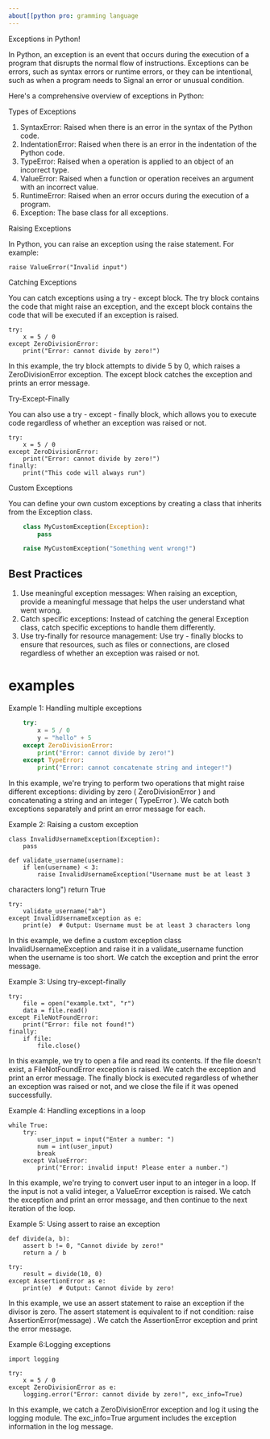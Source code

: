 ```yaml
---
about[[python pro: gramming language
---
```

  Exceptions in Python!

  In Python, an exception is an event that occurs during the execution of a
  program that disrupts the normal flow of instructions. Exceptions can be
  errors, such as syntax errors or runtime errors, or they can be intentional,
  such as when a program needs to Signal an error or unusual condition.

  Here's a comprehensive overview of exceptions in Python:

  Types of Exceptions

  1. SyntaxError: Raised when there is an error in the syntax of the Python
  code.
  2. IndentationError: Raised when there is an error in the indentation of the
  Python code.
  3. TypeError: Raised when a operation is applied to an object of an
  incorrect type.
  4. ValueError: Raised when a function or operation receives an argument with
  an incorrect value.
  5. RuntimeError: Raised when an error occurs during the execution of a
  program.
  6. Exception: The base class for all exceptions.

  Raising Exceptions

  In Python, you can raise an exception using the  raise  statement. For
  example:

    raise ValueError("Invalid input")

  Catching Exceptions

  You can catch exceptions using a  try - except  block. The  try  block
  contains the code that might raise an exception, and the  except  block
  contains the code that will be executed if an exception is raised.

    try:
        x = 5 / 0
    except ZeroDivisionError:
        print("Error: cannot divide by zero!")

  In this example, the  try  block attempts to divide 5 by 0, which raises a
  ZeroDivisionError  exception. The  except  block catches the exception and
  prints an error message.

  Try-Except-Finally

  You can also use a  try - except - finally  block, which allows you to execute
  code regardless of whether an exception was raised or not.

    try:
        x = 5 / 0
    except ZeroDivisionError:
        print("Error: cannot divide by zero!")
    finally:
        print("This code will always run")

  Custom Exceptions

  You can define your own custom exceptions by creating a class that inherits
  from the  Exception  class.

```python
    class MyCustomException(Exception):
        pass

    raise MyCustomException("Something went wrong!")
```
  
##  Best Practices

  1. Use meaningful exception messages: When raising an exception, provide a
  meaningful message that helps the user understand what went wrong.
  2. Catch specific exceptions: Instead of catching the general  Exception
  class, catch specific exceptions to handle them differently.
  3. Use try-finally for resource management: Use  try - finally  blocks to
  ensure that resources, such as files or connections, are closed regardless
  of whether an exception was raised or not.

# examples

  Example 1: Handling multiple exceptions

```python
    try:
        x = 5 / 0
        y = "hello" + 5
    except ZeroDivisionError:
        print("Error: cannot divide by zero!")
    except TypeError:
        print("Error: cannot concatenate string and integer!")
```

  In this example, we're trying to perform two operations that might raise
  different exceptions: dividing by zero ( ZeroDivisionError ) and
  concatenating a string and an integer ( TypeError ). We catch both
  exceptions separately and print an error message for each.

  Example 2: Raising a custom exception

    class InvalidUsernameException(Exception):
        pass

    def validate_username(username):
        if len(username) < 3:
            raise InvalidUsernameException("Username must be at least 3
  characters long")
        return True

    try:
        validate_username("ab")
    except InvalidUsernameException as e:
        print(e)  # Output: Username must be at least 3 characters long

  In this example, we define a custom exception class
  InvalidUsernameException  and raise it in a  validate_username  function
  when the username is too short. We catch the exception and print the error
  message.

  Example 3: Using try-except-finally

    try:
        file = open("example.txt", "r")
        data = file.read()
    except FileNotFoundError:
        print("Error: file not found!")
    finally:
        if file:
            file.close()

  In this example, we try to open a file and read its contents. If the file
  doesn't exist, a  FileNotFoundError  exception is raised. We catch the
  exception and print an error message. The  finally  block is executed
  regardless of whether an exception was raised or not, and we close the file
  if it was opened successfully.

  Example 4: Handling exceptions in a loop

    while True:
        try:
            user_input = input("Enter a number: ")
            num = int(user_input)
            break
        except ValueError:
            print("Error: invalid input! Please enter a number.")

  In this example, we're trying to convert user input to an integer in a loop.
  If the input is not a valid integer, a  ValueError  exception is raised. We
  catch the exception and print an error message, and then continue to the
  next iteration of the loop.

  Example 5: Using assert to raise an exception

    def divide(a, b):
        assert b != 0, "Cannot divide by zero!"
        return a / b

    try:
        result = divide(10, 0)
    except AssertionError as e:
        print(e)  # Output: Cannot divide by zero!

  In this example, we use an  assert  statement to raise an exception if the
  divisor is zero. The  assert  statement is equivalent to  if not condition:
  raise AssertionError(message) . We catch the  AssertionError  exception and
  print the error message.

  Example 6:Logging exceptions

    import logging

    try:
        x = 5 / 0
    except ZeroDivisionError as e:
        logging.error("Error: cannot divide by zero!", exc_info=True)

  In this example, we catch a  ZeroDivisionError  exception and log it using
  the  logging  module. The  exc_info=True  argument includes the exception
  information in the log message.